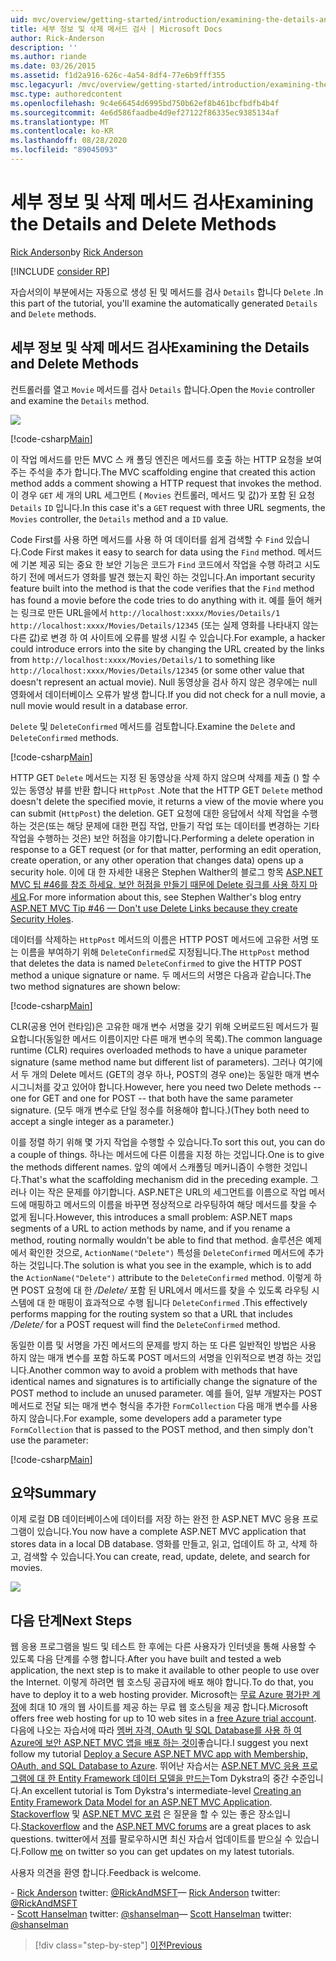 ```yaml
---
uid: mvc/overview/getting-started/introduction/examining-the-details-and-delete-methods
title: 세부 정보 및 삭제 메서드 검사 | Microsoft Docs
author: Rick-Anderson
description: ''
ms.author: riande
ms.date: 03/26/2015
ms.assetid: f1d2a916-626c-4a54-8df4-77e6b9fff355
msc.legacyurl: /mvc/overview/getting-started/introduction/examining-the-details-and-delete-methods
msc.type: authoredcontent
ms.openlocfilehash: 9c4e66454d6995bd750b62ef8b461bcfbdfb4b4f
ms.sourcegitcommit: 4e6d586faadbe4d9ef27122f86335ec9385134af
ms.translationtype: MT
ms.contentlocale: ko-KR
ms.lasthandoff: 08/28/2020
ms.locfileid: "89045093"
---
```

# <a name="examining-the-details-and-delete-methods"></a><span data-ttu-id="20395-102">세부 정보 및 삭제 메서드 검사</span><span class="sxs-lookup"><span data-stu-id="20395-102">Examining the Details and Delete Methods</span></span>

<span data-ttu-id="20395-103">[Rick Anderson](https://twitter.com/RickAndMSFT)</span><span class="sxs-lookup"><span data-stu-id="20395-103">by [Rick Anderson](https://twitter.com/RickAndMSFT)</span></span>

[!INCLUDE [consider RP](~/includes/razor.md)]

<span data-ttu-id="20395-104">자습서의이 부분에서는 자동으로 생성 된 및 메서드를 검사 `Details` 합니다 `Delete` .</span><span class="sxs-lookup"><span data-stu-id="20395-104">In this part of the tutorial, you'll examine the automatically generated `Details` and `Delete` methods.</span></span>

## <a name="examining-the-details-and-delete-methods"></a><span data-ttu-id="20395-105">세부 정보 및 삭제 메서드 검사</span><span class="sxs-lookup"><span data-stu-id="20395-105">Examining the Details and Delete Methods</span></span>

<span data-ttu-id="20395-106">컨트롤러를 열고 `Movie` 메서드를 검사 `Details` 합니다.</span><span class="sxs-lookup"><span data-stu-id="20395-106">Open the `Movie` controller and examine the `Details` method.</span></span>

![](examining-the-details-and-delete-methods/_static/image1.png)

[!code-csharp[Main](examining-the-details-and-delete-methods/samples/sample1.cs)]

<span data-ttu-id="20395-107">이 작업 메서드를 만든 MVC 스 캐 폴딩 엔진은 메서드를 호출 하는 HTTP 요청을 보여 주는 주석을 추가 합니다.</span><span class="sxs-lookup"><span data-stu-id="20395-107">The MVC scaffolding engine that created this action method adds a comment showing a HTTP request that invokes the method.</span></span> <span data-ttu-id="20395-108">이 경우 `GET` 세 개의 URL 세그먼트 ( `Movies` 컨트롤러, 메서드 및 값)가 포함 된 요청 `Details` `ID` 입니다.</span><span class="sxs-lookup"><span data-stu-id="20395-108">In this case it's a `GET` request with three URL segments, the `Movies` controller, the `Details` method and a `ID` value.</span></span>

<span data-ttu-id="20395-109">Code First를 사용 하면 메서드를 사용 하 여 데이터를 쉽게 검색할 수 `Find` 있습니다.</span><span class="sxs-lookup"><span data-stu-id="20395-109">Code First makes it easy to search for data using the `Find` method.</span></span> <span data-ttu-id="20395-110">메서드에 기본 제공 되는 중요 한 보안 기능은 코드가 `Find` 코드에서 작업을 수행 하려고 시도 하기 전에 메서드가 영화를 발견 했는지 확인 하는 것입니다.</span><span class="sxs-lookup"><span data-stu-id="20395-110">An important security feature built into the method is that the code verifies that the `Find` method has found a movie before the code tries to do anything with it.</span></span> <span data-ttu-id="20395-111">예를 들어 해커는 링크로 만든 URL을에서 `http://localhost:xxxx/Movies/Details/1` `http://localhost:xxxx/Movies/Details/12345` (또는 실제 영화를 나타내지 않는 다른 값)로 변경 하 여 사이트에 오류를 발생 시킬 수 있습니다.</span><span class="sxs-lookup"><span data-stu-id="20395-111">For example, a hacker could introduce errors into the site by changing the URL created by the links from `http://localhost:xxxx/Movies/Details/1` to something like `http://localhost:xxxx/Movies/Details/12345` (or some other value that doesn't represent an actual movie).</span></span> <span data-ttu-id="20395-112">Null 동영상을 검사 하지 않은 경우에는 null 영화에서 데이터베이스 오류가 발생 합니다.</span><span class="sxs-lookup"><span data-stu-id="20395-112">If you did not check for a null movie, a null movie would result in a database error.</span></span>

<span data-ttu-id="20395-113">`Delete` 및 `DeleteConfirmed` 메서드를 검토합니다.</span><span class="sxs-lookup"><span data-stu-id="20395-113">Examine the `Delete` and `DeleteConfirmed` methods.</span></span>

[!code-csharp[Main](examining-the-details-and-delete-methods/samples/sample2.cs?highlight=17)]

<span data-ttu-id="20395-114">HTTP GET `Delete` 메서드는 지정 된 동영상을 삭제 하지 않으며 삭제를 제출 () 할 수 있는 동영상 뷰를 반환 합니다 `HttpPost` .</span><span class="sxs-lookup"><span data-stu-id="20395-114">Note that the HTTP GET `Delete` method doesn't delete the specified movie, it returns a view of the movie where you can submit (`HttpPost`) the deletion.</span></span> <span data-ttu-id="20395-115">GET 요청에 대한 응답에서 삭제 작업을 수행하는 것은(또는 해당 문제에 대한 편집 작업, 만들기 작업 또는 데이터를 변경하는 기타 작업을 수행하는 것은) 보안 허점을 야기합니다.</span><span class="sxs-lookup"><span data-stu-id="20395-115">Performing a delete operation in response to a GET request (or for that matter, performing an edit operation, create operation, or any other operation that changes data) opens up a security hole.</span></span> <span data-ttu-id="20395-116">이에 대 한 자세한 내용은 Stephen Walther의 블로그 항목 [ASP.NET MVC 팁 #46를 참조 하세요. 보안 허점을 만들기 때문에 Delete 링크를 사용 하지 마세요](http://stephenwalther.com/blog/archive/2009/01/21/asp.net-mvc-tip-46-ndash-donrsquot-use-delete-links-because.aspx).</span><span class="sxs-lookup"><span data-stu-id="20395-116">For more information about this, see Stephen Walther's blog entry [ASP.NET MVC Tip #46 — Don't use Delete Links because they create Security Holes](http://stephenwalther.com/blog/archive/2009/01/21/asp.net-mvc-tip-46-ndash-donrsquot-use-delete-links-because.aspx).</span></span>

<span data-ttu-id="20395-117">데이터를 삭제하는 `HttpPost` 메서드의 이름은 HTTP POST 메서드에 고유한 서명 또는 이름을 부여하기 위해 `DeleteConfirmed`로 지정됩니다.</span><span class="sxs-lookup"><span data-stu-id="20395-117">The `HttpPost` method that deletes the data is named `DeleteConfirmed` to give the HTTP POST method a unique signature or name.</span></span> <span data-ttu-id="20395-118">두 메서드의 서명은 다음과 같습니다.</span><span class="sxs-lookup"><span data-stu-id="20395-118">The two method signatures are shown below:</span></span>

[!code-csharp[Main](examining-the-details-and-delete-methods/samples/sample3.cs)]

<span data-ttu-id="20395-119">CLR(공용 언어 런타임)은 고유한 매개 변수 서명을 갖기 위해 오버로드된 메서드가 필요합니다(동일한 메서드 이름이지만 다른 매개 변수의 목록).</span><span class="sxs-lookup"><span data-stu-id="20395-119">The common language runtime (CLR) requires overloaded methods to have a unique parameter signature (same method name but different list of parameters).</span></span> <span data-ttu-id="20395-120">그러나 여기에서 두 개의 Delete 메서드 (GET의 경우 하나, POST의 경우 one)는 동일한 매개 변수 시그니처를 갖고 있어야 합니다.</span><span class="sxs-lookup"><span data-stu-id="20395-120">However, here you need two Delete methods -- one for GET and one for POST -- that both have the same parameter signature.</span></span> <span data-ttu-id="20395-121">(모두 매개 변수로 단일 정수를 허용해야 합니다.)</span><span class="sxs-lookup"><span data-stu-id="20395-121">(They both need to accept a single integer as a parameter.)</span></span>

<span data-ttu-id="20395-122">이를 정렬 하기 위해 몇 가지 작업을 수행할 수 있습니다.</span><span class="sxs-lookup"><span data-stu-id="20395-122">To sort this out, you can do a couple of things.</span></span> <span data-ttu-id="20395-123">하나는 메서드에 다른 이름을 지정 하는 것입니다.</span><span class="sxs-lookup"><span data-stu-id="20395-123">One is to give the methods different names.</span></span> <span data-ttu-id="20395-124">앞의 예에서 스캐폴딩 메커니즘이 수행한 것입니다.</span><span class="sxs-lookup"><span data-stu-id="20395-124">That's what the scaffolding mechanism did in the preceding example.</span></span> <span data-ttu-id="20395-125">그러나 이는 작은 문제를 야기합니다. ASP.NET은 URL의 세그먼트를 이름으로 작업 메서드에 매핑하고 메서드의 이름을 바꾸면 정상적으로 라우팅하여 해당 메서드를 찾을 수 없게 됩니다.</span><span class="sxs-lookup"><span data-stu-id="20395-125">However, this introduces a small problem: ASP.NET maps segments of a URL to action methods by name, and if you rename a method, routing normally wouldn't be able to find that method.</span></span> <span data-ttu-id="20395-126">솔루션은 예제에서 확인한 것으로, `ActionName("Delete")` 특성을 `DeleteConfirmed` 메서드에 추가하는 것입니다.</span><span class="sxs-lookup"><span data-stu-id="20395-126">The solution is what you see in the example, which is to add the `ActionName("Delete")` attribute to the `DeleteConfirmed` method.</span></span> <span data-ttu-id="20395-127">이렇게 하면 POST 요청에 대 한 */Delete/* 포함 된 URL에서 메서드를 찾을 수 있도록 라우팅 시스템에 대 한 매핑이 효과적으로 수행 됩니다 `DeleteConfirmed` .</span><span class="sxs-lookup"><span data-stu-id="20395-127">This effectively performs mapping for the routing system so that a URL that includes */Delete/* for a POST request will find the `DeleteConfirmed` method.</span></span>

<span data-ttu-id="20395-128">동일한 이름 및 서명을 가진 메서드의 문제를 방지 하는 또 다른 일반적인 방법은 사용 하지 않는 매개 변수를 포함 하도록 POST 메서드의 서명을 인위적으로 변경 하는 것입니다.</span><span class="sxs-lookup"><span data-stu-id="20395-128">Another common way to avoid a problem with methods that have identical names and signatures is to artificially change the signature of the POST method to include an unused parameter.</span></span> <span data-ttu-id="20395-129">예를 들어, 일부 개발자는 POST 메서드로 전달 되는 매개 변수 형식을 추가한 `FormCollection` 다음 매개 변수를 사용 하지 않습니다.</span><span class="sxs-lookup"><span data-stu-id="20395-129">For example, some developers add a parameter type `FormCollection` that is passed to the POST method, and then simply don't use the parameter:</span></span>

[!code-csharp[Main](examining-the-details-and-delete-methods/samples/sample4.cs)]

## <a name="summary"></a><span data-ttu-id="20395-130">요약</span><span class="sxs-lookup"><span data-stu-id="20395-130">Summary</span></span>

<span data-ttu-id="20395-131">이제 로컬 DB 데이터베이스에 데이터를 저장 하는 완전 한 ASP.NET MVC 응용 프로그램이 있습니다.</span><span class="sxs-lookup"><span data-stu-id="20395-131">You now have a complete ASP.NET MVC application that stores data in a local DB database.</span></span> <span data-ttu-id="20395-132">영화를 만들고, 읽고, 업데이트 하 고, 삭제 하 고, 검색할 수 있습니다.</span><span class="sxs-lookup"><span data-stu-id="20395-132">You can create, read, update, delete, and search for movies.</span></span>

![](examining-the-details-and-delete-methods/_static/image2.png)

## <a name="next-steps"></a><span data-ttu-id="20395-133">다음 단계</span><span class="sxs-lookup"><span data-stu-id="20395-133">Next Steps</span></span>

<span data-ttu-id="20395-134">웹 응용 프로그램을 빌드 및 테스트 한 후에는 다른 사용자가 인터넷을 통해 사용할 수 있도록 다음 단계를 수행 합니다.</span><span class="sxs-lookup"><span data-stu-id="20395-134">After you have built and tested a web application, the next step is to make it available to other people to use over the Internet.</span></span> <span data-ttu-id="20395-135">이렇게 하려면 웹 호스팅 공급자에 배포 해야 합니다.</span><span class="sxs-lookup"><span data-stu-id="20395-135">To do that, you have to deploy it to a web hosting provider.</span></span> <span data-ttu-id="20395-136">Microsoft는 [무료 Azure 평가판 계정](https://www.windowsazure.com/pricing/free-trial/?WT.mc_id=A443DD604)에 최대 10 개의 웹 사이트를 제공 하는 무료 웹 호스팅을 제공 합니다.</span><span class="sxs-lookup"><span data-stu-id="20395-136">Microsoft offers free web hosting for up to 10 web sites in a [free Azure trial account](https://www.windowsazure.com/pricing/free-trial/?WT.mc_id=A443DD604).</span></span> <span data-ttu-id="20395-137">다음에 나오는 자습서에 따라 [멤버 자격, OAuth 및 SQL Database를 사용 하 여 Azure에 보안 ASP.NET MVC 앱을 배포 하는 것이](https://docs.microsoft.com/aspnet/core/security/authorization/secure-data)좋습니다.</span><span class="sxs-lookup"><span data-stu-id="20395-137">I suggest you next follow my tutorial [Deploy a Secure ASP.NET MVC app with Membership, OAuth, and SQL Database to Azure](https://docs.microsoft.com/aspnet/core/security/authorization/secure-data).</span></span> <span data-ttu-id="20395-138">뛰어난 자습서는 [ASP.NET MVC 응용 프로그램에 대 한 Entity Framework 데이터 모델을 만드는](../getting-started-with-ef-using-mvc/creating-an-entity-framework-data-model-for-an-asp-net-mvc-application.md)Tom Dykstra의 중간 수준입니다.</span><span class="sxs-lookup"><span data-stu-id="20395-138">An excellent tutorial is Tom Dykstra's intermediate-level [Creating an Entity Framework Data Model for an ASP.NET MVC Application](../getting-started-with-ef-using-mvc/creating-an-entity-framework-data-model-for-an-asp-net-mvc-application.md).</span></span> <span data-ttu-id="20395-139">[Stackoverflow](http://stackoverflow.com/help) 및 [ASP.NET MVC 포럼](https://forums.asp.net/1146.aspx) 은 질문을 할 수 있는 좋은 장소입니다.</span><span class="sxs-lookup"><span data-stu-id="20395-139">[Stackoverflow](http://stackoverflow.com/help) and the [ASP.NET MVC forums](https://forums.asp.net/1146.aspx) are a great places to ask questions.</span></span> <span data-ttu-id="20395-140">twitter에서 [저](https://twitter.com/RickAndMSFT)를 팔로우하시면 최신 자습서 업데이트를 받으실 수 있습니다.</span><span class="sxs-lookup"><span data-stu-id="20395-140">Follow [me](https://twitter.com/RickAndMSFT) on twitter so you can get updates on my latest tutorials.</span></span>

<span data-ttu-id="20395-141">사용자 의견을 환영 합니다.</span><span class="sxs-lookup"><span data-stu-id="20395-141">Feedback is welcome.</span></span>

<span data-ttu-id="20395-142">- [Rick Anderson](https://blogs.msdn.com/rickAndy) twitter: [@RickAndMSFT](https://twitter.com/RickAndMSFT)</span><span class="sxs-lookup"><span data-stu-id="20395-142">— [Rick Anderson](https://blogs.msdn.com/rickAndy) twitter: [@RickAndMSFT](https://twitter.com/RickAndMSFT)</span></span>  
<span data-ttu-id="20395-143">- [Scott Hanselman](http://www.hanselman.com/blog/) twitter: [@shanselman](https://twitter.com/shanselman)</span><span class="sxs-lookup"><span data-stu-id="20395-143">— [Scott Hanselman](http://www.hanselman.com/blog/) twitter: [@shanselman](https://twitter.com/shanselman)</span></span>

> [!div class="step-by-step"]
> [<span data-ttu-id="20395-144">이전</span><span class="sxs-lookup"><span data-stu-id="20395-144">Previous</span></span>](adding-validation.md)
